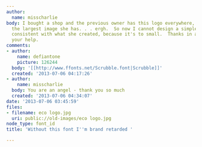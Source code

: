```yaml
---
author:
  name: misscharlie
body: I bought a shop and the previous owner has this logo everywhere, but this is
  the largest image she has. . . ergh.  So now I cannot design a simple ad that is
  consistent with what she created, because it's to small.  Thanks in advance for
  your help.
comments:
- author:
    name: defiantone
    picture: 126244
  body: '[[http://www.ffonts.net/Scrubble.font|Scrubble]]'
  created: '2013-07-06 04:17:26'
- author:
    name: misscharlie
  body: You are an angel - thank you so much
  created: '2013-07-06 04:34:07'
date: '2013-07-06 03:45:59'
files:
- filename: eco logo.jpg
  uri: public://old-images/eco logo.jpg
node_type: font_id
title: 'Without this font I''m brand retarded '

---
```

